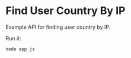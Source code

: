 # Find User Country By IP

Example API for finding user country by IP.

Run it:
```bash
node app.js
```
